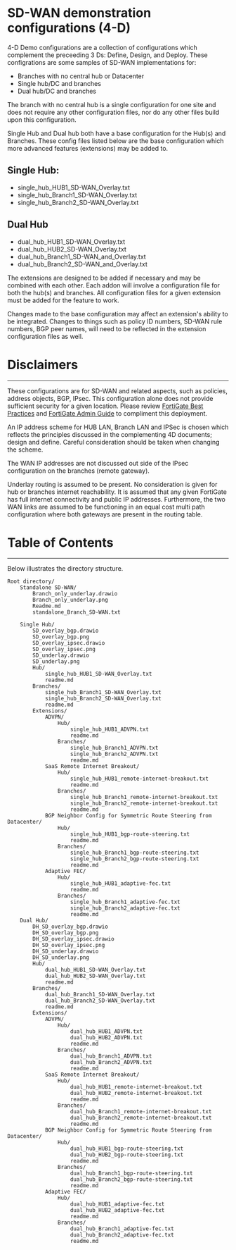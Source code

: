 # SD-WAN demonstration configurations (4-D)

4-D Demo configurations are a collection of configurations which complement the preceeding 3 Ds: Define, Design, and Deploy. These configrations are some samples of SD-WAN implementations for:

- Branches with no central hub or Datacenter
- Single hub/DC and branches
- Dual hub/DC and branches

The branch with no central hub is a single configuration for one site and does not require any other configuration files, nor do any other files build upon this configuration.

Single Hub and Dual hub both have a base configuration for the Hub(s) and Branches. These config files listed below are the base configuration which more advanced features (extensions) may be added to.

## Single Hub:
- single_hub_HUB1_SD-WAN_Overlay.txt
- single_hub_Branch1_SD-WAN_Overlay.txt
- single_hub_Branch2_SD-WAN_Overlay.txt

## Dual Hub
- dual_hub_HUB1_SD-WAN_Overlay.txt
- dual_hub_HUB2_SD-WAN_Overlay.txt
- dual_hub_Branch1_SD-WAN_and_Overlay.txt
- dual_hub_Branch2_SD-WAN_and_Overlay.txt

The extensions are designed to be added if necessary and may be combined with each other. Each addon will involve a configuration file for both the hub(s) and branches. All configuration files for a given extension must be added for the feature to work.

Changes made to the base configuration may affect an extension's ability to be integrated. Changes to things such as policy ID numbers, SD-WAN rule numbers, BGP peer names, will need to be reflected in the extension configuration files as well.

# Disclaimers
------------
These configurations are for SD-WAN and related aspects, such as policies, address objects, BGP, IPsec. This configuration alone does not provide sufficient security for a given location. Please review [FortiGate Best Practices](https://docs.fortinet.com/document/fortigate/7.0.0/best-practices/587898/getting-started) and [FortiGate Admin Guide](https://docs.fortinet.com/document/fortigate/7.0.5/administration-guide/954635/getting-started) to compliment this deployment.

An IP address scheme for HUB LAN, Branch LAN and IPSec is chosen which reflects the principles discussed in the complementing 4D documents; design and define. Careful consideration should be taken when changing the scheme.

The WAN IP addresses are not discussed out side of the IPsec configuration on the branches (remote gateway).

Underlay routing is assumed to be present. No consideration is given for hub or branches internet reachability. It is assumed that any given FortiGate has full internet connectivity and public IP addresses. Furthermore, the two WAN links are assumed to be functioning in an equal cost multi path configuration where both gateways are present in the routing table.

# Table of Contents
------------
Below illustrates the directory structure.

    Root directory/
        Standalone SD-WAN/
            Branch_only_underlay.drawio
			Branch_only_underlay.png
			Readme.md
			standalone_Branch_SD-WAN.txt
			
        Single Hub/
			SD_overlay_bgp.drawio
			SD_overlay_bgp.png
			SD_overlay_ipsec.drawio
			SD_overlay_ipsec.png
			SD_underlay.drawio
			SD_underlay.png
            Hub/
                single_hub_HUB1_SD-WAN_Overlay.txt
				readme.md
			Branches/
                single_hub_Branch1_SD-WAN_Overlay.txt
                single_hub_Branch2_SD-WAN_Overlay.txt
				readme.md
            Extensions/
                ADVPN/
                    Hub/
                        single_hub_HUB1_ADVPN.txt
						readme.md
                    Branches/
                        single_hub_Branch1_ADVPN.txt
                        single_hub_Branch2_ADVPN.txt
						readme.md
                SaaS Remote Internet Breakout/
                    Hub/
                        single_hub_HUB1_remote-internet-breakout.txt
						readme.md
                    Branches/
                        single_hub_Branch1_remote-internet-breakout.txt
                        single_hub_Branch2_remote-internet-breakout.txt
						readme.md
				BGP Neighbor Config for Symmetric Route Steering from Datacenter/
                    Hub/
                        single_hub_HUB1_bgp-route-steering.txt
						readme.md
                    Branches/
                        single_hub_Branch1_bgp-route-steering.txt
                        single_hub_Branch2_bgp-route-steering.txt
						readme.md
                Adaptive FEC/
                    Hub/
                        single_hub_HUB1_adaptive-fec.txt
						readme.md
                    Branches/
                        single_hub_Branch1_adaptive-fec.txt
                        single_hub_Branch2_adaptive-fec.txt
						readme.md
        Dual Hub/
			DH_SD_overlay_bgp.drawio
			DH_SD_overlay_bgp.png
			DH_SD_overlay_ipsec.drawio
			DH_SD_overlay_ipsec.png
			DH_SD_underlay.drawio
			DH_SD_underlay.png
            Hub/
                dual_hub_HUB1_SD-WAN_Overlay.txt
                dual_hub_HUB2_SD-WAN_Overlay.txt
				readme.md
            Branches/
                dual_hub_Branch1_SD-WAN_Overlay.txt
                dual_hub_Branch2_SD-WAN_Overlay.txt
				readme.md
            Extensions/
                ADVPN/
				    Hub/
                        dual_hub_HUB1_ADVPN.txt
                        dual_hub_HUB2_ADVPN.txt
						readme.md
                    Branches/
                        dual_hub_Branch1_ADVPN.txt
                        dual_hub_Branch2_ADVPN.txt 
						readme.md
                SaaS Remote Internet Breakout/
                    Hub/
                        dual_hub_HUB1_remote-internet-breakout.txt
                        dual_hub_HUB2_remote-internet-breakout.txt
						readme.md
                    Branches/
                        dual_hub_Branch1_remote-internet-breakout.txt
                        dual_hub_Branch2_remote-internet-breakout.txt
						readme.md
                BGP Neighbor Config for Symmetric Route Steering from Datacenter/
                    Hub/
                        dual_hub_HUB1_bgp-route-steering.txt
                        dual_hub_HUB2_bgp-route-steering.txt
						readme.md
                    Branches/
                        dual_hub_Branch1_bgp-route-steering.txt
                        dual_hub_Branch2_bgp-route-steering.txt
						readme.md
                Adaptive FEC/
                    Hub/
                        dual_hub_HUB1_adaptive-fec.txt
                        dual_hub_HUB2_adaptive-fec.txt
						readme.md
                    Branches/
                        dual_hub_Branch1_adaptive-fec.txt
                        dual_hub_Branch2_adaptive-fec.txt
						readme.md
